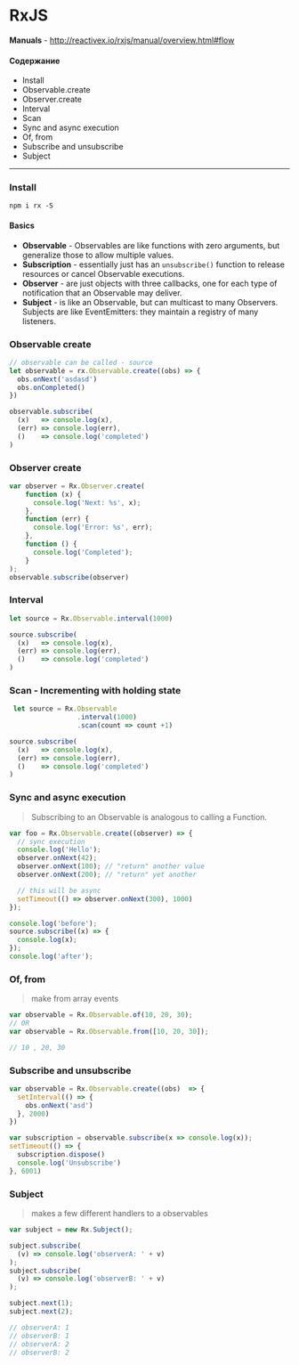 # RxJS

**Manuals** - http://reactivex.io/rxjs/manual/overview.html#flow

#### Содержание
* Install
* Observable.create
* Observer.create
* Interval
* Scan
* Sync and async execution 
* Of, from
* Subscribe and unsubscribe
* Subject
--- 

### Install 
```
npm i rx -S
```

#### Basics
* **Observable** - Observables are like functions with zero arguments, but generalize those to allow multiple values.
* **Subscription** - essentially just has an `unsubscribe()` function to release resources or cancel Observable executions.
* **Observer** - are just objects with three callbacks, one for each type of notification that an Observable may deliver. 
* **Subject** - is like an Observable, but can multicast to many Observers. Subjects are like EventEmitters: they maintain a registry of many listeners.

### Observable create
```js
// observable can be called - source
let observable = rx.Observable.create((obs) => {
  obs.onNext('asdasd')
  obs.onCompleted()
})

observable.subscribe(
  (x)   => console.log(x),
  (err) => console.log(err),
  ()    => console.log('completed')
)
```



### Observer create
```js
var observer = Rx.Observer.create(
    function (x) {
      console.log('Next: %s', x);
    },
    function (err) {
      console.log('Error: %s', err);
    },
    function () {
      console.log('Completed');
    }
);
observable.subscribe(observer)
```

### Interval 
```js
let source = Rx.Observable.interval(1000)

source.subscribe(
  (x)   => console.log(x),
  (err) => console.log(err),
  ()    => console.log('completed')
)
```

### Scan - Incrementing with holding state
```js
 let source = Rx.Observable
                 .interval(1000)
                 .scan(count => count +1)

source.subscribe(
  (x)   => console.log(x),
  (err) => console.log(err),
  ()    => console.log('completed')
)
```

### Sync and async execution
> Subscribing to an Observable is analogous to calling a Function. 
```js
var foo = Rx.Observable.create((observer) => {
  // sync execution
  console.log('Hello');
  observer.onNext(42);
  observer.onNext(100); // "return" another value
  observer.onNext(200); // "return" yet another

  // this will be async
  setTimeout(() => observer.onNext(300), 1000) 
});

console.log('before');
source.subscribe((x) => {
  console.log(x);
});
console.log('after');
```

### Of, from
> make from array events 
```js
var observable = Rx.Observable.of(10, 20, 30);
// OR
var observable = Rx.Observable.from([10, 20, 30]);

// 10 , 20, 30
```

### Subscribe and unsubscribe
```js
var observable = Rx.Observable.create((obs)  => {
  setInterval(() => { 
    obs.onNext('asd')
  }, 2000)
})

var subscription = observable.subscribe(x => console.log(x));
setTimeout(() => {
  subscription.dispose()
  console.log('Unsubscribe')
}, 6001)
```

### Subject
> makes a few different handlers to a observables
```js
var subject = new Rx.Subject();

subject.subscribe(
  (v) => console.log('observerA: ' + v)
);
subject.subscribe(
  (v) => console.log('observerB: ' + v)
);

subject.next(1);
subject.next(2);

// observerA: 1
// observerB: 1
// observerA: 2
// observerB: 2
```
